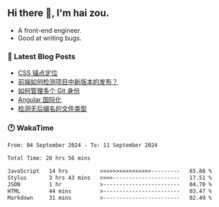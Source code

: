 ## Hi there 👋, I'm hai zou.

- A front-end engineer.
- Good at writing bugs.

### 📖 Latest Blog Posts
<!-- BLOG-POST-LIST:START -->
- [CSS 锚点定位](https://blog.izou.top/css/anchor-position/)
- [前端如何检测项目中新版本的发布？](https://blog.izou.top/angular/version-update/)
- [如何管理多个 Git 身份](https://blog.izou.top/git/multi-git-identity/)
- [Angular 国际化](https://blog.izou.top/angular/i18n/)
- [检测无后缀名的文件类型](https://blog.izou.top/js/filetype-check/)
<!-- BLOG-POST-LIST:END -->

### 🕐 WakaTime
<!--START_SECTION:waka-->

```txt
From: 04 September 2024 - To: 11 September 2024

Total Time: 20 hrs 56 mins

JavaScript   14 hrs          >>>>>>>>>>>>>>>>---------   65.88 %
Stylus       3 hrs 43 mins   >>>>---------------------   17.51 %
JSON         1 hr            >------------------------   04.70 %
HTML         44 mins         >------------------------   03.47 %
Markdown     31 mins         >------------------------   02.49 %
```

<!--END_SECTION:waka-->
